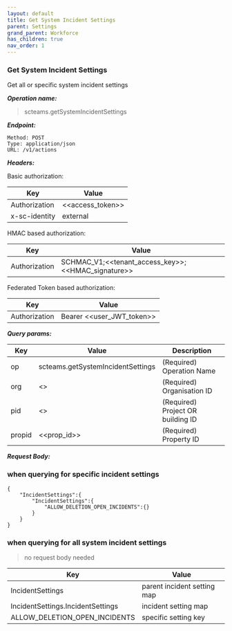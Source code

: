 ```yaml
---
layout: default
title: Get System Incident Settings
parent: Settings
grand_parent: Workforce
has_children: true
nav_order: 1
---
```



### Get System Incident Settings

Get all or specific system incident settings

***Operation name:***

> scteams.getSystemIncidentSettings

***Endpoint:***

```
Method: POST
Type: application/json
URL: /v1/actions
```

***Headers:***

Basic authorization:

|Key|Value|
|---|---|
|Authorization|<<access_token>>|
|x-sc-identity|external|

HMAC based authorization:

|Key|Value|
|---|---|
|Authorization|SCHMAC_V1;<<tenant_access_key>>;<<HMAC_signature>>|

Federated Token based authorization:

|Key|Value|
|---|---|
|Authorization|Bearer <<user_JWT_token>>|

***Query params:***

| Key | Value | Description |
| --- | ------|-------------|
| op | scteams.getSystemIncidentSettings | (Required) Operation Name |
| org | <<org>> | (Required) Organisation ID |
| pid | <<pid>> | (Required) Project OR building ID |
| propid | <<prop_id>> | (Required) Property ID |


***Request Body:***

### when querying for specific incident settings

```
{
    "IncidentSettings":{
        "IncidentSettings":{
            "ALLOW_DELETION_OPEN_INCIDENTS":{}
        }
    }
}
```

### when querying for all system incident settings

> no request body needed

|Key|Value|
|---|---|
|IncidentSettings|parent incident setting map|
|IncidentSettings.IncidentSettings|incident setting map|
|ALLOW_DELETION_OPEN_INCIDENTS|specific setting key|